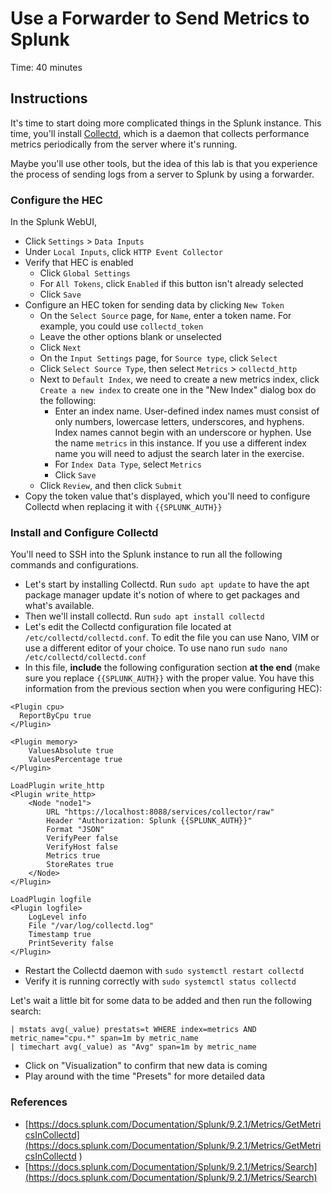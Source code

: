 # Use a Forwarder to Send Metrics to Splunk
Time: 40 minutes

## Instructions
It's time to start doing more complicated things in the Splunk instance. This time, you'll install [Collectd](https://collectd.org/), which is a daemon that collects performance metrics periodically from the server where it's running.

Maybe you'll use other tools, but the idea of this lab is that you experience the process of sending logs from a server to Splunk by using a forwarder.

### Configure the HEC
In the Splunk WebUI,

- Click `Settings` > `Data Inputs`
- Under `Local Inputs`, click `HTTP Event Collector`
- Verify that HEC is enabled
    - Click `Global Settings`
    - For `All Tokens`, click `Enabled` if this button isn't already selected
    - Click `Save`
- Configure an HEC token for sending data by clicking `New Token`
    - On the `Select Source` page, for `Name`, enter a token name. For example, you could use `collectd_token`
    - Leave the other options blank or unselected
    - Click `Next`
    - On the `Input Settings` page, for `Source type`, click `Select`
    - Click `Select Source Type`, then select `Metrics` > `collectd_http`
    - Next to `Default Index`, we need to create a new metrics index, click `Create a new index` to create one in the "New Index" dialog box do the following:
        - Enter an index name. User-defined index names must consist of only numbers, lowercase letters, underscores, and hyphens.  Index names cannot begin with an underscore or hyphen.  Use the name `metrics` in this instance.  If you use a different index name you will need to adjust the search later in the exercise.
        - For `Index Data Type`, select `Metrics`
        - Click `Save`
    - Click `Review`, and then click `Submit`
- Copy the token value that's displayed, which you'll need to configure Collectd when replacing it with `{{SPLUNK_AUTH}}`

### Install and Configure Collectd
You'll need to SSH into the Splunk instance to run all the following commands and configurations.

- Let's start by installing Collectd. Run `sudo apt update` to have the apt package manager update it's notion of where to get packages and what's available.
- Then we'll install collectd. Run `sudo apt install collectd`
- Let's edit the Collectd configuration file located at `/etc/collectd/collectd.conf`. To edit the file you can use Nano, VIM or use a different editor of your choice. To use nano run `sudo nano /etc/collectd/collectd.conf`
- In this file, **include** the following configuration section **at the end** (make sure you replace `{{SPLUNK_AUTH}}` with the proper value. You have this information from the previous section when you were configuring HEC):

```
<Plugin cpu>
  ReportByCpu true
</Plugin>

<Plugin memory>
    ValuesAbsolute true
    ValuesPercentage true
</Plugin>

LoadPlugin write_http
<Plugin write_http>
    <Node "node1">
        URL "https://localhost:8088/services/collector/raw"
        Header "Authorization: Splunk {{SPLUNK_AUTH}}"
        Format "JSON"
        VerifyPeer false
        VerifyHost false
        Metrics true
        StoreRates true
    </Node>
</Plugin>

LoadPlugin logfile
<Plugin logfile>
    LogLevel info
    File "/var/log/collectd.log"
    Timestamp true
    PrintSeverity false
</Plugin>
```
- Restart the Collectd daemon with `sudo systemctl restart collectd`
- Verify it is running correctly with `sudo systemctl status collectd`

Let's wait a little bit for some data to be added and then run the following search:

```
| mstats avg(_value) prestats=t WHERE index=metrics AND metric_name="cpu.*" span=1m by metric_name
| timechart avg(_value) as "Avg" span=1m by metric_name
```

- Click on "Visualization" to confirm that new data is coming
- Play around with the time "Presets" for more detailed data

### References
- [https://docs.splunk.com/Documentation/Splunk/9.2.1/Metrics/GetMetricsInCollectd](https://docs.splunk.com/Documentation/Splunk/9.2.1/Metrics/GetMetricsInCollectd
)
- [https://docs.splunk.com/Documentation/Splunk/9.2.1/Metrics/Search](https://docs.splunk.com/Documentation/Splunk/9.2.1/Metrics/Search)
